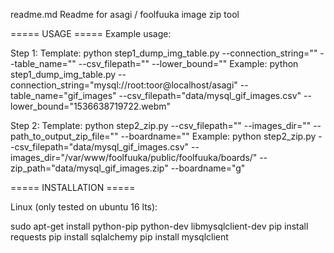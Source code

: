 readme.md
Readme for asagi / foolfuuka image zip tool



===== USAGE =====
Example usage:

Step 1:
Template:
python step1_dump_img_table.py --connection_string="" --table_name="" --csv_filepath="" --lower_bound=""
Example:
python step1_dump_img_table.py --connection_string="mysql://root:toor@localhost/asagi" --table_name="gif_images" --csv_filepath="data/mysql_gif_images.csv" --lower_bound="1536638719722.webm"


Step 2:
Template:
python step2_zip.py --csv_filepath="" --images_dir="" --path_to_output_zip_file="" --boardname=""
Example:
python step2_zip.py --csv_filepath="data/mysql_gif_images.csv" --images_dir="/var/www/foolfuuka/public/foolfuuka/boards/" --zip_path="data/mysql_gif_images.zip" --boardname="g"



===== INSTALLATION =====

Linux (only tested on ubuntu 16 lts):

sudo apt-get install python-pip python-dev libmysqlclient-dev
pip install requests
pip install sqlalchemy
pip install mysqlclient




